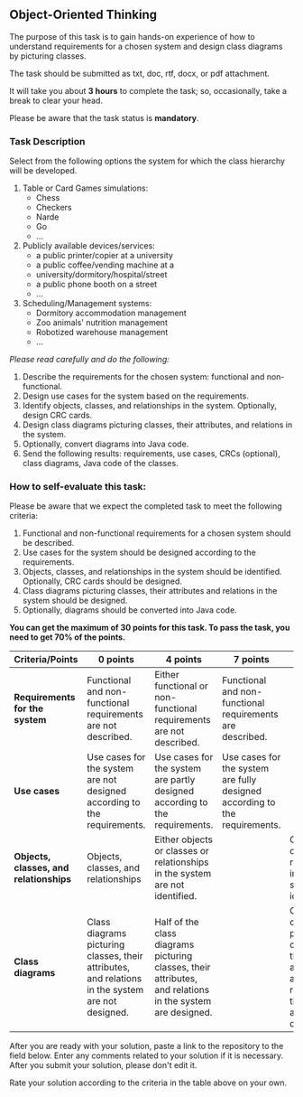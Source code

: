 ## Object-Oriented Thinking

The purpose of this task is to gain hands-on experience of how to understand requirements for a chosen system and design class diagrams by picturing classes.

The task should be submitted as txt, doc, rtf, docx, or pdf attachment.

It will take you about **3 hours** to complete the task; so, occasionally, take a break to clear your head.

Please be aware that the task status is **mandatory**.

### **Task Description**

Select from the following options the system for which the class hierarchy will be developed.

1. Table or Card Games simulations:
   - Chess
   - Checkers
   - Narde
   - Go
   - ...
2. Publicly available devices/services:
   - a public printer/copier at a university
   - a public coffee/vending machine at a
   - university/dormitory/hospital/street
   - a public phone booth on a street
   - ...
3. Scheduling/Management systems:
   - Dormitory accommodation management
   - Zoo animals' nutrition management
   - Robotized warehouse management
   - ...

*Please read carefully and do the following:*

1. Describe the requirements for the chosen system: functional and non-functional.
2. Design use cases for the system based on the requirements.
3. Identify objects, classes, and relationships in the system. Optionally, design CRC cards.
4. Design class diagrams picturing classes, their attributes, and relations in the system.
5. Optionally, convert diagrams into Java code.
6. Send the following results: requirements, use cases, CRCs (optional), class diagrams, Java code of the classes.

### **How to self-evaluate this task:**

Please be aware that we expect the completed task to meet the following criteria:

1. Functional and non-functional requirements for a chosen system should be described.
2. Use cases for the system should be designed according to the requirements.
3. Objects, classes, and relationships in the system should be identified. Optionally, CRC cards should be designed.
4. Class diagrams picturing classes, their attributes and relations in the system should be designed.
5. Optionally, diagrams should be converted into Java code.

**You can get the maximum of 30 points for this task. To pass the task, you need to get 70% of the points.**

| Criteria/Points                         | 0 points                                                     | 4 points                                                     | 7 points                                                     | 8 points                                                     |
| --------------------------------------- | ------------------------------------------------------------ | ------------------------------------------------------------ | ------------------------------------------------------------ | ------------------------------------------------------------ |
| **Requirements for the system**         | Functional and non-functional requirements are not described. | Either functional or non-functional requirements are not described. | Functional and non-functional requirements are described.    |                                                              |
| **Use cases**                           | Use cases for the system are not designed according to the requirements. | Use cases for the system are partly designed according to the requirements. | Use cases for the system are fully designed according to the requirements. |                                                              |
| **Objects, classes, and relationships** | Objects, classes, and relationships                          | Either objects or classes or relationships in the system are not identified. |                                                              | Objects, classes, and relationships in the system are identified. |
| **Class diagrams**                      | Class diagrams picturing classes, their attributes, and relations in the system are not designed. | Half of the class diagrams picturing classes, their attributes, and relations in the system are designed. |                                                              | Class diagrams picturing classes, their attributes, and relations in the system are designed. |

After you are ready with your solution, paste a link to the repository to the field below. Enter any comments related to your solution if it is necessary. After you submit your solution, please don't edit it.

Rate your solution according to the criteria in the table above on your own.